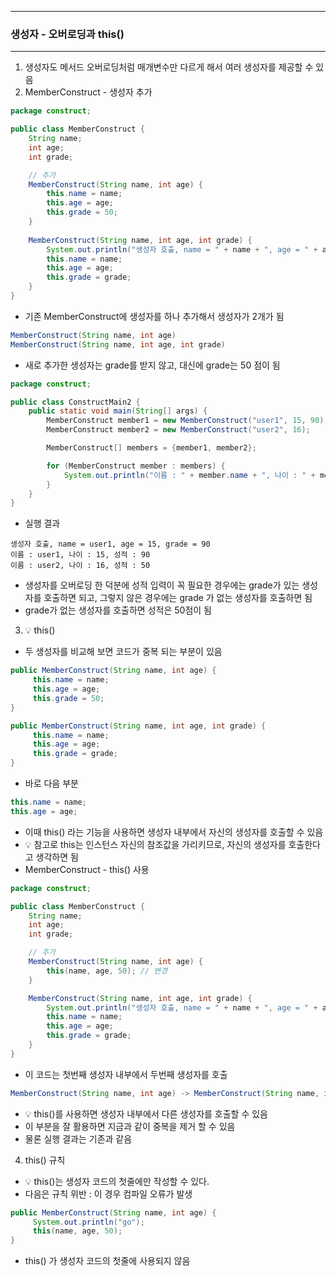 -----
### 생성자 - 오버로딩과 this()
-----
1. 생성자도 메서드 오버로딩처럼 매개변수만 다르게 해서 여러 생성자를 제공할 수 있음
2. MemberConstruct - 생성자 추가
```java
package construct;

public class MemberConstruct {
    String name;
    int age;
    int grade;

    // 추가
    MemberConstruct(String name, int age) {
        this.name = name;
        this.age = age;
        this.grade = 50;
    }
    
    MemberConstruct(String name, int age, int grade) {
        System.out.println("생성자 호출, name = " + name + ", age = " + age + ", grade = " + grade);
        this.name = name;
        this.age = age;
        this.grade = grade;
    }
}
```
  - 기존 MemberConstruct에 생성자를 하나 추가해서 생성자가 2개가 됨
```java
MemberConstruct(String name, int age)
MemberConstruct(String name, int age, int grade)
```
  - 새로 추가한 생성자는 grade를 받지 않고, 대신에 grade는 50 점이 됨
```java
package construct;

public class ConstructMain2 {
    public static void main(String[] args) {
        MemberConstruct member1 = new MemberConstruct("user1", 15, 90);
        MemberConstruct member2 = new MemberConstruct("user2", 16);

        MemberConstruct[] members = {member1, member2};

        for (MemberConstruct member : members) {
            System.out.println("이름 : " + member.name + ", 나이 : " + member.age + ", 성적 : " + member.grade);
        }
    }
}
```
  - 실행 결과
```
생성자 호출, name = user1, age = 15, grade = 90
이름 : user1, 나이 : 15, 성적 : 90
이름 : user2, 나이 : 16, 성적 : 50
```
  - 생성자를 오버로딩 한 덕분에 성적 입력이 꼭 필요한 경우에는 grade가 있는 생성자를 호출하면 되고, 그렇지 않은 경우에는 grade 가 없는 생성자를 호출하면 됨
  - grade가 없는 생성자를 호출하면 성적은 50점이 됨

3. 💡 this()
  - 두 생성자를 비교해 보면 코드가 중복 되는 부분이 있음
```java
public MemberConstruct(String name, int age) {
     this.name = name;
     this.age = age;
     this.grade = 50;
}
```
```java
public MemberConstruct(String name, int age, int grade) {
     this.name = name;
     this.age = age;
     this.grade = grade;
}
```

  - 바로 다음 부분
```java
this.name = name;
this.age = age;
```

   - 이때 this() 라는 기능을 사용하면 생성자 내부에서 자신의 생성자를 호출할 수 있음
   - 💡 참고로 this는 인스턴스 자신의 참조값을 가리키므로, 자신의 생성자를 호출한다고 생각하면 됨
   - MemberConstruct - this() 사용
```java
package construct;

public class MemberConstruct {
    String name;
    int age;
    int grade;

    // 추가
    MemberConstruct(String name, int age) {
        this(name, age, 50); // 변경
    }

    MemberConstruct(String name, int age, int grade) {
        System.out.println("생성자 호출, name = " + name + ", age = " + age + ", grade = " + grade);
        this.name = name;
        this.age = age;
        this.grade = grade;
    }
}
```
  - 이 코드는 첫번째 생성자 내부에서 두번째 생성자를 호출
```java
MemberConstruct(String name, int age) -> MemberConstruct(String name, int age, int grade)
```

   - 💡 this()를 사용하면 생성자 내부에서 다른 생성자를 호출할 수 있음
   - 이 부분을 잘 활용하면 지금과 같이 중복을 제거 할 수 있음
   - 물론 실행 결과는 기존과 같음

4. this() 규칙
  - 💡 this()는 생성자 코드의 첫줄에만 작성할 수 있다.
  - 다음은 규칙 위반 : 이 경우 컴파일 오류가 발생
```java
public MemberConstruct(String name, int age) {
     System.out.println("go");
     this(name, age, 50);
}
```
  - this() 가 생성자 코드의 첫줄에 사용되지 않음
